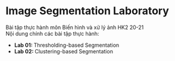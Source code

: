 # Image Segmentation Laboratory
Bài tập thực hành môn Biến hình và xử lý ảnh HK2 20-21 <br/>
Nội dung chính các bài tập thực hành:
<ul>
   <li> <b> Lab 01: </b> Thresholding-based Segmentation </li>
   <li> <b> Lab 02: </b> Clustering-based Segmentation </li>
</ul>
